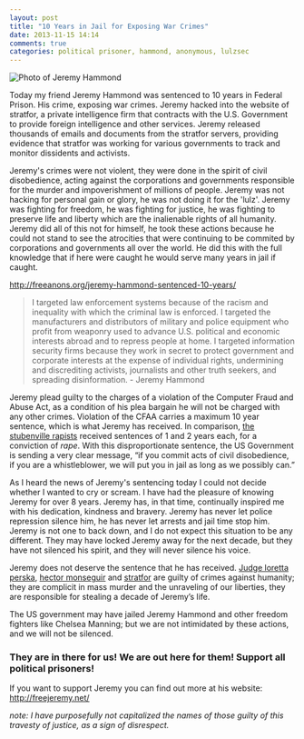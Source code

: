 ```yaml
---
layout: post
title: "10 Years in Jail for Exposing War Crimes"
date: 2013-11-15 14:14
comments: true
categories: political prisoner, hammond, anonymous, lulzsec
---
```

![Photo of Jeremy Hammond](/images/hammond.jpg)

Today my friend Jeremy Hammond was sentenced to 10 years in Federal Prison. His crime, exposing war crimes. 
Jeremy hacked into the website of stratfor, a private intelligence firm that contracts with the U.S. Government
to provide foreign intelligence and other services.  Jeremy released thousands of emails and documents from
the stratfor servers, providing evidence that stratfor was working for various governments to track and monitor
dissidents and activists.

Jeremy's crimes were not violent, they were done in the spirit of civil disobedience, acting against the 
corporations and governments responsible for the murder and impoverishment of millions of people.
Jeremy was not hacking for personal gain or glory, he was not doing it for the 'lulz'.  Jeremy was fighting for
freedom, he was fighting for justice, he was fighting to preserve life and liberty which are the inalienable 
rights of all humanity. Jeremy did all of this not for himself, he took these actions because he could not 
stand to see the atrocities that were continuing to be commited by corporations and governments all over the 
world. He did this with the full knowledge that if here were caught he would serve many years in jail if caught.

<http://freeanons.org/jeremy-hammond-sentenced-10-years/>
> I targeted law enforcement systems because of the racism and inequality with which the criminal law is enforced. I targeted the manufacturers and distributors of military and police equipment who profit from weaponry used to advance U.S. political and economic interests abroad and to repress people at home. I targeted information security firms because they work in secret to protect government and corporate interests at the expense of individual rights, undermining and discrediting activists, journalists and other truth seekers, and spreading disinformation. - Jeremy Hammond

Jeremy plead guilty to the charges of a violation of the Computer Fraud and Abuse Act, as a condition of his plea bargain he will not be charged with any other crimes. Violation of the CFAA carries a maximum 10 year sentence, which is what Jeremy has received.  In comparison, [the stubenville rapists](https://en.wikipedia.org/wiki/Steubenville_High_School_rape_case) received sentences of 1 and 2 years each, for a conviction of *rape*. With this disproportionate sentence, the US Government is sending a very clear message, “if you commit acts of civil disobedience, if you are a whistleblower, we will put you in jail as long as we possibly can.”

As I heard the news of Jeremy's sentencing today I could not decide whether I wanted to cry or scream. I have had 
the pleasure of knowing Jeremy for over 8 years. Jeremy has, in that time, continually inspired me with his dedication,
kindness and bravery. Jeremy has never let police repression silence him, he has never let arrests and jail time stop him.
Jeremy is not one to back down, and I do not expect this situation to be any different. They may have locked Jeremy away for
the next decade, but they have not silenced his spirit, and they will never silence his voice.

Jeremy does not deserve the sentence that he has received. [Judge loretta perska](https://en.wikipedia.org/wiki/Loretta_A._Preska), [hector monseguir](https://en.wikipedia.org/wiki/Sabu_%28hacktivist%29) and [stratfor](http://www.democracynow.org/2012/2/28/wikileaks_leaked_emails_expose_inner_workings) are guilty of crimes against humanity; they are complicit in mass murder and the unraveling of our liberties, they are responsible for stealing a decade of Jeremy’s life.

The US government may have jailed Jeremy Hammond and other freedom fighters like Chelsea Manning; but we are not intimidated by these actions, and we will not be silenced. 

<h3>They are in there for us! We are out here for them! Support all political prisoners!</h3>

If you want to support Jeremy you can find out more at his website: <http://freejeremy.net/>

*note: I have purposefully not capitalized the names of those guilty of this travesty of justice, as a sign of disrespect.* 
